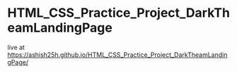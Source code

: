 # HTML_CSS_Practice_Project_DarkTheamLandingPage

live at https://ashish25h.github.io/HTML_CSS_Practice_Project_DarkTheamLandingPage/
